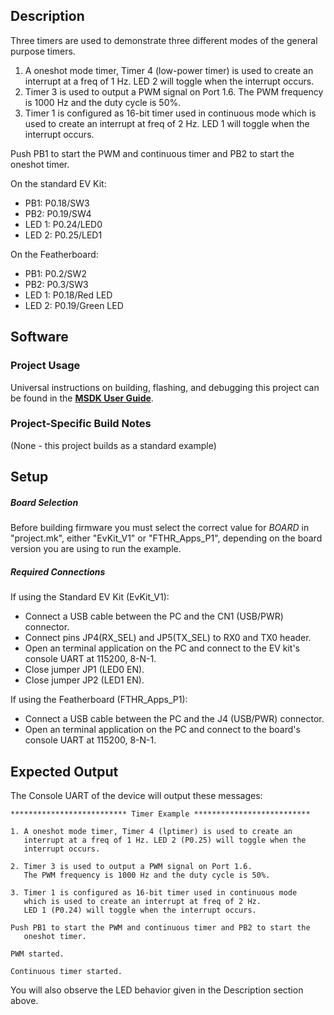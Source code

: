 ## Description

Three timers are used to demonstrate three different modes of the general purpose timers.

1. A oneshot mode timer, Timer 4 (low-power timer) is used to create an interrupt at a freq of 1 Hz. LED 2 will toggle when the interrupt occurs.
2. Timer 3 is used to output a PWM signal on Port 1.6. The PWM frequency is 1000 Hz and the duty cycle is 50%.
3. Timer 1 is configured as 16-bit timer used in continuous mode which is used to create an interrupt at freq of 2 Hz. LED 1 will toggle when the interrupt occurs. 

Push PB1 to start the PWM and continuous timer and PB2 to start the oneshot timer.

On the standard EV Kit:
-    PB1: P0.18/SW3
-    PB2: P0.19/SW4
-    LED 1: P0.24/LED0
-    LED 2: P0.25/LED1

On the Featherboard:
-    PB1: P0.2/SW2
-    PB2: P0.3/SW3
-    LED 1: P0.18/Red LED
-    LED 2: P0.19/Green LED


## Software

### Project Usage

Universal instructions on building, flashing, and debugging this project can be found in the **[MSDK User Guide](https://analog-devices-msdk.github.io/msdk/USERGUIDE/)**.

### Project-Specific Build Notes

(None - this project builds as a standard example)

## Setup

##### Board Selection
Before building firmware you must select the correct value for _BOARD_  in "project.mk", either "EvKit\_V1" or "FTHR\_Apps\_P1", depending on the board version you are using to run the example.

##### Required Connections
If using the Standard EV Kit (EvKit_V1):
-   Connect a USB cable between the PC and the CN1 (USB/PWR) connector.
-   Connect pins JP4(RX_SEL) and JP5(TX_SEL) to RX0 and TX0  header.
-   Open an terminal application on the PC and connect to the EV kit's console UART at 115200, 8-N-1.
-   Close jumper JP1 (LED0 EN).
-   Close jumper JP2 (LED1 EN).

If using the Featherboard (FTHR\_Apps\_P1):
-   Connect a USB cable between the PC and the J4 (USB/PWR) connector.
-   Open an terminal application on the PC and connect to the board's console UART at 115200, 8-N-1.

## Expected Output

The Console UART of the device will output these messages:

```
************************** Timer Example **************************

1. A oneshot mode timer, Timer 4 (lptimer) is used to create an
   interrupt at a freq of 1 Hz. LED 2 (P0.25) will toggle when the
   interrupt occurs.

2. Timer 3 is used to output a PWM signal on Port 1.6.
   The PWM frequency is 1000 Hz and the duty cycle is 50%.

3. Timer 1 is configured as 16-bit timer used in continuous mode
   which is used to create an interrupt at freq of 2 Hz.
   LED 1 (P0.24) will toggle when the interrupt occurs.

Push PB1 to start the PWM and continuous timer and PB2 to start the
   oneshot timer.

PWM started.

Continuous timer started.
```

You will also observe the LED behavior given in the Description section above.

